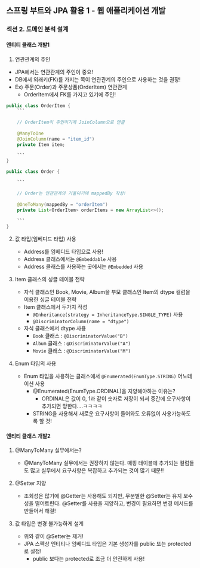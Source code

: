 ## 스프링 부트와 JPA 활용 1 - 웹 애플리케이션 개발

### 섹션 2. 도메인 분석 설계

#### 엔티티 클래스 개발1

1. 연관관계의 주인
  - JPA에서는 연관관계의 주인이 중요!
  - DB에서 외래키(FK)를 가지는 쪽이 연관관계의 주인으로 사용하는 것을 권장!
  - Ex) 주문(Order)과 주문상품(OrderItem) 연관관계 
      - OrderItem에서 FK를 가지고 있기에 주인!
```java
public class OrderItem {
	```
	
	// OrderItem이 주인이기에 JoinColumn으로 연결
	
	@ManyToOne
	@JoinColumn(name = "item_id")
	private Item item;

	```
}
```

```java
public class Order {

	```

	// Order는 연관관계의 거울이기에 mappedBy 작성!
	
	@OneToMany(mappedBy = "orderItem")
	private List<OrderItem> orderItems = new ArrayList<>();
	
	```
}
```

2. 값 타입(임베디드 타입) 사용
   - Address를 임베디드 타입으로 사용!
   - Address 클래스에서는 `@Embeddable` 사용
   - Address 클래스를 사용하는 곳에서는 `@Embedded` 사용

3. Item 클래스의 싱글 테이블 전략
   - 자식 클래스인 Book, Movie, Album을 부모 클래스인 Item의 dtype 컬럼을 이용한 싱글 테이블 전략
   - Item 클래스에서 두가지 작성 
      - `@Inheritance(strategy = InheritanceType.SINGLE_TYPE)` 사용
      - `@DiscriminatorColumn(name = "dtype")` 
   - 자식 클래스에서 dtype 사용
      - `Book` 클래스  : `@DiscriminatorValue("B")`
      - `Album` 클래스 : `@DiscriminatorValue("A")`
      - `Movie` 클래스 : `@DiscriminatorValue("M")`

4. Enum 타입의 사용
   - Enum 타입을 사용하는 클래스에서 `@Enumerated(EnumType.STRING)` 어노테이션 사용
      - @Enumerated(EnumType.ORDINAL)을 지양해야하는 이유는?
         - ORDINAL은 값이 0, 1과 같이 숫자로 저장이 되서 중간에 요구사항이 추가되면 망한다....ㅋㅋㅋㅋ
	 - STRING을 사용해서 새로운 요구사항이 들어와도 오류없이 사용가능하도록 할 것!


#### 엔티티 클래스 개발2

1. @ManyToMany 실무에서는?
   - @ManyToMany 실무에서는 권장하지 않는다. 매핑 테이블에 추가되는 컬럼들도 많고 실무에서 요구사항은 복잡하고 추가되는 것이 많기 때문!!

2. @Setter 지양
   - 조회성은 많기에 @Getter는 사용해도 되지만, 무분별한 @Setter는 유지 보수성을 떨어트린다. @Setter를 사용을 지양하고, 변경이 필요하면 변경 메서드를 만들어서 해결!

2. 값 타입은 변경 불가능하게 설계
   - 위와 같이 @Setter는 제거! 
   - JPA 스펙상 엔티티나 임베디드 타입은 기본 생성자를 public 또는 protected로 설정!
      - public 보다는 protected로 조금 더 안전하게 사용!
